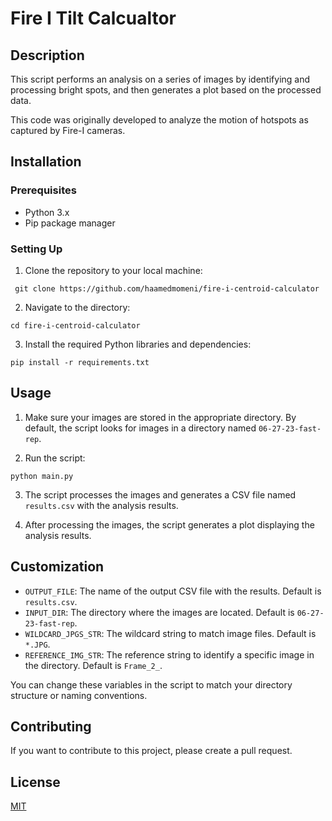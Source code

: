 # Fire I Tilt Calcualtor 

## Description

This script performs an analysis on a series of images by identifying and processing bright spots, and then generates a plot based on the processed data.

This code was originally developed to analyze the motion of hotspots as captured by Fire-I cameras.

## Installation

### Prerequisites

- Python 3.x
- Pip package manager

### Setting Up

1. Clone the repository to your local machine:

` git clone https://github.com/haamedmomeni/fire-i-centroid-calculator`

2. Navigate to the directory:

`cd fire-i-centroid-calculator`

3. Install the required Python libraries and dependencies:

`pip install -r requirements.txt`


## Usage

1. Make sure your images are stored in the appropriate directory. By default, the script looks for images in a directory named `06-27-23-fast-rep`.

2. Run the script:

`python main.py`

3. The script processes the images and generates a CSV file named `results.csv` with the analysis results.

4. After processing the images, the script generates a plot displaying the analysis results.

## Customization

- `OUTPUT_FILE`: The name of the output CSV file with the results. Default is `results.csv`.
- `INPUT_DIR`: The directory where the images are located. Default is `06-27-23-fast-rep`.
- `WILDCARD_JPGS_STR`: The wildcard string to match image files. Default is `*.JPG`.
- `REFERENCE_IMG_STR`: The reference string to identify a specific image in the directory. Default is `Frame_2_`.

You can change these variables in the script to match your directory structure or naming conventions.

## Contributing

If you want to contribute to this project, please create a pull request.

## License

[MIT](https://choosealicense.com/licenses/mit/)
